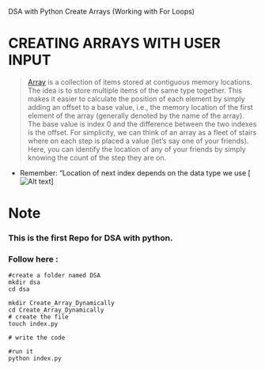 DSA with Python
Create Arrays (Working with For Loops)

# CREATING ARRAYS WITH USER INPUT
> [Array](https://www.geeksforgeeks.org/introduction-to-arrays/)  is a collection of items stored at contiguous memory locations. The idea is to store multiple items of the same type together. This makes it easier to calculate the position of each element by simply adding an offset to a base value, i.e., the memory location of the first element of the array (generally denoted by the name of the array). The base value is index 0 and the difference between the two indexes is the offset.
> For simplicity, we can think of an array as a fleet of stairs where on each step is placed a value (let’s say one of your friends). Here, you can identify the location of any of your friends by simply knowing the count of the step they are on. 

- Remember: “Location of next index depends on the data type we use
[![Alt text](https://media.geeksforgeeks.org/wp-content/uploads/array-1.png)]
# Note 
### This is the first Repo for DSA with python.

### Follow here :
```
#create a folder named DSA
mkdir dsa
cd dsa

mkdir Create_Array_Dynamically
cd Create_Array_Dynamically
# create the file
touch index.py

# write the code 

#run it
python index.py
```

